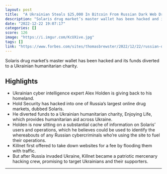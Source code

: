 ```yaml
---
layout: post
title:  "A Ukrainian Steals $25,000 In Bitcoin From Russian Dark Web Drug Market And Gives It To A Kyiv Charity"
description: "Solaris drug market’s master wallet has been hacked and its funds diverted to a Ukrainian humanitarian charity."
date: "2022-12-22 19:07:17"
categories: []
score: 126
image: "https://i.imgur.com/KcUXive.jpg"
tags: []
link: "https://www.forbes.com/sites/thomasbrewster/2022/12/22/russian-dark-web-drug-market-hacked-by-ukrainian-bitcoin-donated-to-kyiv-charity/?sh=628ca8a76386"
---
```


Solaris drug market’s master wallet has been hacked and its funds diverted to a Ukrainian humanitarian charity.

## Highlights

- Ukrainian cyber intelligence expert Alex Holden is giving back to his homeland.
- Hold Security has hacked into one of Russia’s largest online drug markets, dubbed Solaris.
- He diverted funds to a Ukrainian humanitarian charity, Enjoying Life, which provides humanitarian aid across Ukraine.
- Holden is now sitting on a substantial cache of information on Solaris’ users and operations, which he believes could be used to identify the whereabouts of any Russian cybercriminals who’re using the site to fuel their operations.
- Killnet first offered to take down websites for a fee by flooding them with traffic.
- But after Russia invaded Ukraine, Killnet became a patriotic mercenary hacking crew, promising to target Ukrainians and their supporters.

---
